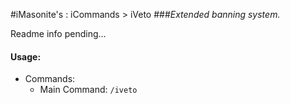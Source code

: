 #iMasonite's : iCommands > iVeto
###*Extended banning system.*

<p>Readme info pending...</p>

####  Usage:
* Commands:
  * Main Command: ```/iveto```
